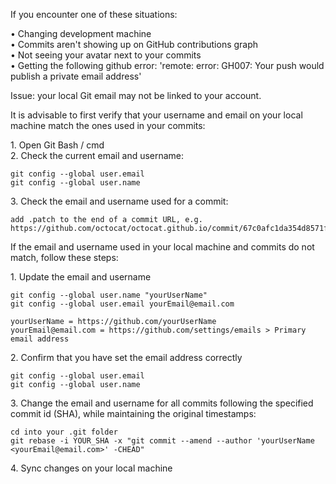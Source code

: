 If you encounter one of these situations:

 &#8226; Changing development machine <br>
 &#8226; Commits aren't showing up on GitHub contributions graph <br>
 &#8226; Not seeing your avatar next to your commits <br>
 &#8226; Getting the following github error: 'remote: error: GH007: Your push would publish a private email address' <br>

Issue: your local Git email may not be linked to your account.

It is advisable to first verify that your username and email on your local machine match the ones used in your commits:

 &#49;. Open Git Bash / cmd <br>
 &#50;. Check the current email and username: <br>
```
git config --global user.email
git config --global user.name
```
 &#51;. Check the email and username used for a commit:<br>
 ```
 add .patch to the end of a commit URL, e.g. 
 https://github.com/octocat/octocat.github.io/commit/67c0afc1da354d8571f51b6f0af8f2794117fd10.patch
 ```
If the email and username used in your local machine and commits do not match, follow these steps:

 &#49;. Update the email and username<br>
 ```
git config --global user.name "yourUserName"
git config --global user.email yourEmail@email.com
```
`yourUserName = https://github.com/yourUserName` <br>
`yourEmail@email.com = https://github.com/settings/emails > Primary email address` <br>

 &#50;. Confirm that you have set the email address correctly<br>
 ```
git config --global user.email
git config --global user.name
```
 &#51;. Change the email and username for all commits following the specified commit id (SHA), while maintaining the original timestamps:<br>
```
cd into your .git folder
git rebase -i YOUR_SHA -x "git commit --amend --author 'yourUserName <yourEmail@email.com>' -CHEAD"
```

 &#52;. Sync changes on your local machine
